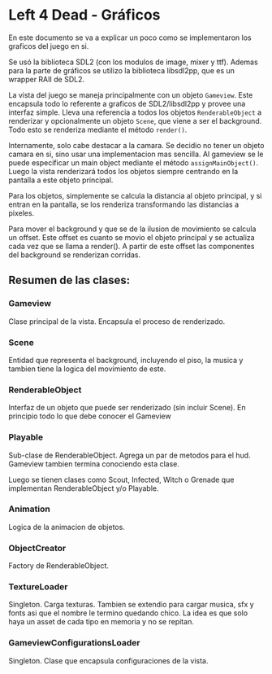 # Left 4 Dead - Gráficos

En este documento se va a explicar un poco como se implementaron los graficos del juego en si.

Se usó la biblioteca SDL2 (con los modulos de image, mixer y ttf). Ademas para la parte de gráficos se utilizo
la biblioteca libsdl2pp, que es un wrapper RAII de SDL2.

La vista del juego se maneja principalmente con un objeto `Gameview`. Este encapsula todo lo referente a graficos
de SDL2/libsdl2pp y provee una interfaz simple. Lleva una referencia a todos los objetos `RenderableObject` a renderizar y opcionalmente
un objeto `Scene`, que viene a ser el background. Todo esto se renderiza mediante el método `render()`.

Internamente, solo cabe destacar a la camara. Se decidio no tener un objeto camara en si, sino usar una implementacion
mas sencilla. Al gameview se le puede especificar un main object mediante el método `assignMainObject()`. Luego la vista renderizará todos los
objetos siempre centrando en la pantalla a este objeto principal.

Para los objetos, simplemente se calcula la distancia al objeto principal, y si entran en la pantalla, se los
renderiza transformando las distancias a pixeles.

Para mover el background y que se de la ilusion de movimiento se calcula un offset. Este offset es cuanto se
movio el objeto principal y se actualiza cada vez que se llama a render(). A partir de este offset las componentes
del background se renderizan corridas.

## Resumen de las clases:

### Gameview
Clase principal de la vista. Encapsula el proceso de renderizado.

### Scene
Entidad que representa el background, incluyendo el piso, la musica y tambien tiene la logica del movimiento de este.

### RenderableObject
Interfaz de un objeto que puede ser renderizado (sin incluir Scene). En principio todo lo que debe conocer el Gameview

### Playable
Sub-clase de RenderableObject. Agrega un par de metodos para el hud. Gameview tambien termina conociendo esta clase.

Luego se tienen clases como Scout, Infected, Witch o Grenade que implementan RenderableObject y/o Playable.

### Animation
Logica de la animacion de objetos.

### ObjectCreator
Factory de RenderableObject.

### TextureLoader
Singleton. Carga texturas. Tambien se extendio para cargar musica, sfx y fonts asi que el nombre le termino quedando chico.
La idea es que solo haya un asset de cada tipo en memoria y no se repitan.

### GameviewConfigurationsLoader
Singleton. Clase que encapsula configuraciones de la vista.
